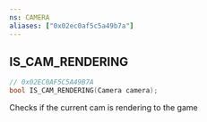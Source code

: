 ```yaml
---
ns: CAMERA
aliases: ["0x02ec0af5c5a49b7a"]
---
```

## IS_CAM_RENDERING

```c
// 0x02EC0AF5C5A49B7A
bool IS_CAM_RENDERING(Camera camera);
```

Checks if the current cam is rendering to the game

